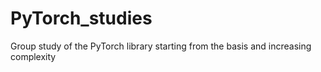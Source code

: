 # PyTorch_studies
Group study of the PyTorch library starting from the basis and increasing complexity
